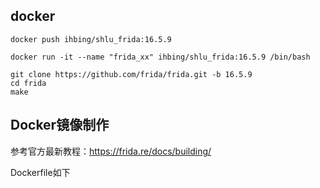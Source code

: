 ## docker

```
docker push ihbing/shlu_frida:16.5.9
```



```
docker run -it --name "frida_xx" ihbing/shlu_frida:16.5.9 /bin/bash
```



```
git clone https://github.com/frida/frida.git -b 16.5.9
cd frida
make
```



## Docker镜像制作

参考官方最新教程：https://frida.re/docs/building/

Dockerfile如下

```dockerfile
```

